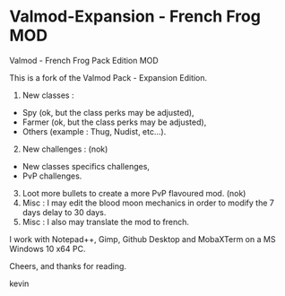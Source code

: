 # Valmod-Expansion - French Frog MOD
Valmod - French Frog Pack Edition MOD

This is a fork of the Valmod Pack - Expansion Edition.
1. New classes :
 - Spy (ok, but the class perks may be adjusted),
 - Farmer (ok, but the class perks may be adjusted),
 - Others (example : Thug, Nudist, etc...).
2. New challenges : (nok)
 - New classes specifics challenges,
 - PvP challenges.
3. Loot more bullets to create a more PvP flavoured mod. (nok)
4. Misc : I may edit the blood moon mechanics in order to modify the 7 days delay to 30 days.
5. Misc : I also may translate the mod to french.

I work with Notepad++, Gimp, Github Desktop and MobaXTerm on a MS Windows 10 x64 PC.

Cheers, and thanks for reading.

kevin
